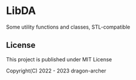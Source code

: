 # LibDA

Some utility functions and classes, STL-compatible

## License

This project is published under MIT License

Copyright(C) 2022 - 2023 dragon-archer